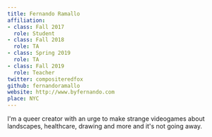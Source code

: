 ```yaml
---
title: Fernando Ramallo
affiliation:
- class: Fall 2017
  role: Student
- class: Fall 2018
  role: TA
- class: Spring 2019
  role: TA
- class: Fall 2019
  role: Teacher
twitter: compositeredfox
github: fernandoramallo
website: http://www.byfernando.com
place: NYC
---
```

I'm a queer creator with an urge to make strange videogames about landscapes, healthcare, drawing and more and it's not going away.
